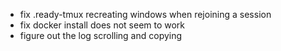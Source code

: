 - fix .ready-tmux recreating windows when rejoining a session
- fix docker install does not seem to work
- figure out the log scrolling and copying
